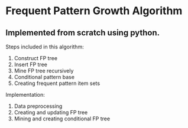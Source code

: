 # Frequent Pattern Growth Algorithm

## Implemented from scratch using python.

Steps included in this algorithm:
 1) Construct FP tree
 2) Insert FP tree
 3) Mine FP tree recursively
 4) Conditional pattern base
 5) Creating frequent pattern item sets
 
Implementation:
 1) Data preprocessing
 2) Creating and updating FP tree
 3) Mining and creating conditional FP tree
